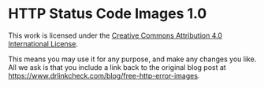 # HTTP Status Code Images 1.0

This work is licensed under the [Creative Commons Attribution 4.0 International License](http://creativecommons.org/licenses/by/4.0/).

This means you may use it for any purpose, and make any changes you like. All we ask is that you include a link back to the original blog post at https://www.drlinkcheck.com/blog/free-http-error-images.
